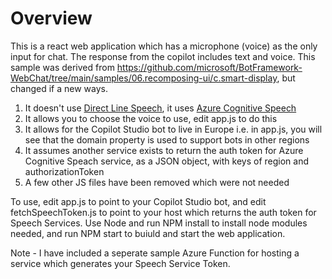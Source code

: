 # Overview

This is a react web application which has a microphone (voice) as the only input for chat. The response from the copilot includes text and voice. This sample was derived from https://github.com/microsoft/BotFramework-WebChat/tree/main/samples/06.recomposing-ui/c.smart-display, but changed if a new ways.

1. It doesn't use <a href="https://github.com/microsoft/BotFramework-WebChat/blob/main/docs/DIRECT_LINE_SPEECH.md">Direct Line Speech</a>, it uses <a href="https://github.com/microsoft/BotFramework-WebChat/blob/main/docs/SPEECH.md">Azure Cognitive Speech</a>
2. It allows you to choose the voice to use, edit app.js to do this
3. It allows for the Copilot Studio bot to live in Europe i.e. in app.js, you will see that the domain property is used to support bots in other regions
4. It assumes another service exists to return the auth token for Azure Cognitive Speach service, as a JSON object, with keys of region and authorizationToken
5. A few other JS files have been removed which were not needed

To use, edit app.js to point to your Copilot Studio bot, and edit fetchSpeechToken.js to point to your host which returns the auth token for Speech Services. Use Node and run NPM install to install node modules needed, and run NPM start to buiuld and start the web application.

Note - I have included a seperate sample Azure Function for hosting a service which generates your Speech Service Token.
